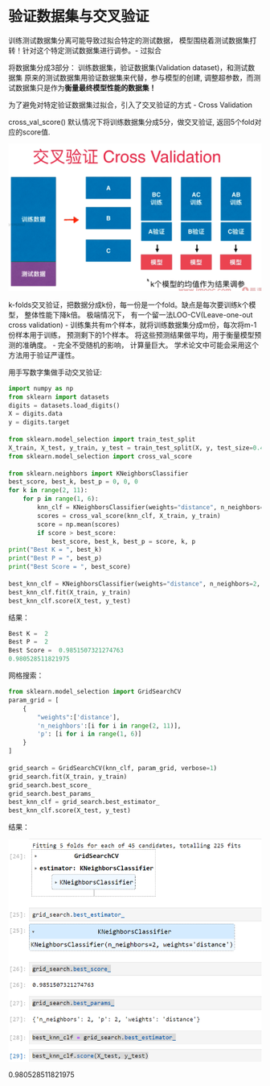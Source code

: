 # 验证数据集与交叉验证

训练测试数据集分离可能导致过拟合特定的测试数据， 模型围绕着测试数据集打转！针对这个特定测试数据集进行调参。- 过拟合

将数据集分成3部分： 训练数据集，验证数据集(Validation dataset)，和测试数据集
原来的测试数据集用验证数据集来代替，参与模型的创建, 调整超参数，而测试数据集只是作为**衡量最终模型性能的数据集！**

为了避免对特定验证数据集过拟合，引入了交叉验证的方式 - Cross Validation

cross_val_score() 默认情况下将训练数据集分成5分，做交叉验证, 返回5个fold对应的score值. 

![](images/8-6-cross-validation.png)

k-folds交叉验证，把数据分成k份，每一份是一个fold。缺点是每次要训练k个模型， 整体性能下降k倍。
极端情况下， 有一个留一法LOO-CV(Leave-one-out cross validation) - 训练集共有m个样本，就将训练数据集分成m份，每次将m-1份样本用于训练， 预测剩下的1个样本。 将这些预测结果做平均，用于衡量模型预测的准确度。 - 完全不受随机的影响， 计算量巨大。 
学术论文中可能会采用这个方法用于验证严谨性。 

用手写数字集做手动交叉验证:
```python
import numpy as np
from sklearn import datasets
digits = datasets.load_digits()
X = digits.data
y = digits.target

from sklearn.model_selection import train_test_split
X_train, X_test, y_train, y_test = train_test_split(X, y, test_size=0.4, random_state=666)
from sklearn.model_selection import cross_val_score

from sklearn.neighbors import KNeighborsClassifier
best_score, best_k, best_p = 0, 0, 0
for k in range(2, 11):
    for p in range(1, 6):
        knn_clf = KNeighborsClassifier(weights="distance", n_neighbors=k, p=p)
        scores = cross_val_score(knn_clf, X_train, y_train)
        score = np.mean(scores)
        if score > best_score:
            best_score, best_k, best_p = score, k, p
print("Best K = ", best_k)
print("Best P = ", best_p)
print("Best Score = ", best_score)

best_knn_clf = KNeighborsClassifier(weights="distance", n_neighbors=2, p=2)
best_knn_clf.fit(X_train, y_train)
best_knn_clf.score(X_test, y_test)
```
结果：
```c
Best K =  2
Best P =  2
Best Score =  0.9851507321274763
0.980528511821975
```


网格搜索：

```python
from sklearn.model_selection import GridSearchCV
param_grid = [
    {
        "weights":['distance'],
        'n_neighbors':[i for i in range(2, 11)],
        'p': [i for i in range(1, 6)]
    }
]

grid_search = GridSearchCV(knn_clf, param_grid, verbose=1)
grid_search.fit(X_train, y_train)
grid_search.best_score_
grid_search.best_params_
best_knn_clf = grid_search.best_estimator_
best_knn_clf.score(X_test, y_test)
```
结果：

![](images/8-6-result.png)

0.980528511821975






